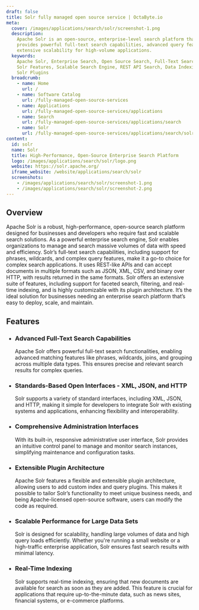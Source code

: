 ```yaml
---
draft: false
title: Solr fully managed open source service | OctaByte.io
meta:
  cover: /images/applications/search/solr/screenshot-1.png
  description:
    Apache Solr is an open-source, enterprise-level search platform that
    provides powerful full-text search capabilities, advanced query features, and
    extensive scalability for high-volume applications.
  keywords:
    Apache Solr, Enterprise Search, Open Source Search, Full-Text Search,
    Solr Features, Scalable Search Engine, REST API Search, Data Indexing, Query Capabilities,
    Solr Plugins
  breadcrumb:
    - name: Home
      url: /
    - name: Software Catalog
      url: /fully-managed-open-source-services
    - name: Applications
      url: /fully-managed-open-source-services/applications
    - name: Search
      url: /fully-managed-open-source-services/applications/search
    - name: Solr
      url: /fully-managed-open-source-services/applications/search/solr
content:
  id: solr
  name: Solr
  title: High-Performance, Open-Source Enterprise Search Platform
  logo: /images/applications/search/solr/logo.png
  website: https://solr.apache.org/
  iframe_website: /website/applications/search/solr
  screenshots:
    - /images/applications/search/solr/screenshot-1.png
    - /images/applications/search/solr/screenshot-2.png
---
```


## Overview

Apache Solr is a robust, high-performance, open-source search platform designed for businesses and developers who require fast and scalable search solutions. As a powerful enterprise search engine, Solr enables organizations to manage and search massive volumes of data with speed and efficiency. Solr’s full-text search capabilities, including support for phrases, wildcards, and complex query features, make it a go-to choice for complex search applications. It uses REST-like APIs and can accept documents in multiple formats such as JSON, XML, CSV, and binary over HTTP, with results returned in the same formats. Solr offers an extensive suite of features, including support for faceted search, filtering, and real-time indexing, and is highly customizable with its plugin architecture. It’s the ideal solution for businesses needing an enterprise search platform that’s easy to deploy, scale, and maintain.

## Features

- ### Advanced Full-Text Search Capabilities

  Apache Solr offers powerful full-text search functionalities, enabling advanced matching features like phrases, wildcards, joins, and grouping across multiple data types. This ensures precise and relevant search results for complex queries.

- ### Standards-Based Open Interfaces - XML, JSON, and HTTP

  Solr supports a variety of standard interfaces, including XML, JSON, and HTTP, making it simple for developers to integrate Solr with existing systems and applications, enhancing flexibility and interoperability.

- ### Comprehensive Administration Interfaces

  With its built-in, responsive administrative user interface, Solr provides an intuitive control panel to manage and monitor search instances, simplifying maintenance and configuration tasks.

- ### Extensible Plugin Architecture

  Apache Solr features a flexible and extensible plugin architecture, allowing users to add custom index and query plugins. This makes it possible to tailor Solr’s functionality to meet unique business needs, and being Apache-licensed open-source software, users can modify the code as required.

- ### Scalable Performance for Large Data Sets

  Solr is designed for scalability, handling large volumes of data and high query loads efficiently. Whether you're running a small website or a high-traffic enterprise application, Solr ensures fast search results with minimal latency.

- ### Real-Time Indexing

  Solr supports real-time indexing, ensuring that new documents are available for search as soon as they are added. This feature is crucial for applications that require up-to-the-minute data, such as news sites, financial systems, or e-commerce platforms.
